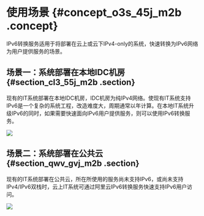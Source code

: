 # 使用场景 {#concept_o3s_45j_m2b .concept}

IPv6转换服务适用于将部署在云上或云下IPv4-only的系统，快速转换为IPv6网络为用户提供服务的场景。

## 场景一：系统部署在本地IDC机房 {#section_cl3_55j_m2b .section}

现有的IT系统部署在本地IDC机房，IDC机房为纯IPv4网络。使现有IT系统支持IPv6是一个复杂的系统工程，改造难度大，周期通常以年计算。在本地IT系统升级IPv6的同时，如果需要快速面向IPv6用户提供服务，则可以使用IPv6转换服务。

![](http://static-aliyun-doc.oss-cn-hangzhou.aliyuncs.com/assets/img/15899/7171_zh-CN.png)

## 场景二：系统部署在公共云 {#section_qwv_gvj_m2b .section}

现有的IT系统部署在公共云，所在所使用的服务尚未支持IPv6，或尚未支持IPv4/IPv6双栈时，云上IT系统可通过阿里云IPv6转换服务快速支持IPv6用户访问。

![](http://static-aliyun-doc.oss-cn-hangzhou.aliyuncs.com/assets/img/15899/7172_zh-CN.png)

